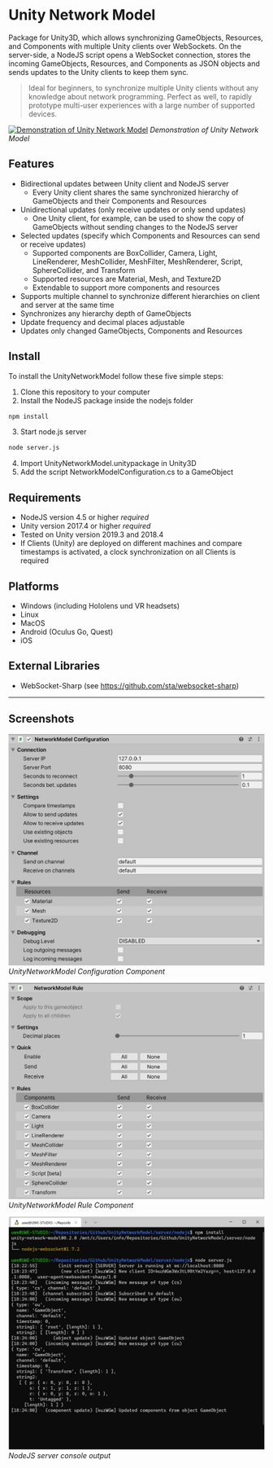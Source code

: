 # Unity Network Model
Package for Unity3D, which allows synchronizing GameObjects, Resources, and Components with multiple Unity clients over WebSockets. On the server-side, a NodeJS script opens a WebSocket connection, stores the incoming GameObjects, Resources, and Components as JSON objects and sends updates to the Unity clients to keep them sync.

> Ideal for beginners, to synchronize multiple Unity clients without any knowledge
> about network programming. Perfect as well, to rapidly prototype
> multi-user experiences with a large number of supported devices.

[![Demonstration of Unity Network Model](http://img.youtube.com/vi/fQcbDtgZxLE/0.jpg)](http://www.youtube.com/watch?v=fQcbDtgZxLE)
*Demonstration of Unity Network Model*

## Features
* Bidirectional updates between Unity client and NodeJS server
   - Every Unity client shares the same synchronized hierarchy of GameObjects and their Components and Resources
* Unidirectional updates (only receive updates or only send updates)
   - One Unity client, for example, can be used to show the copy of GameObjects without sending changes to the NodeJS server
* Selected updates (specify which Components and Resources can send or receive updates)
   - Supported components are BoxCollider, Camera, Light, LineRenderer, MeshCollider, MeshFilter, MeshRenderer, Script, SphereCollider, and Transform
   - Supported resources are Material, Mesh, and Texture2D
   - Extendable to support more components and resources
* Supports multiple channel to synchronize different hierarchies on client and server at the same time
* Synchronizes any hierarchy depth of GameObjects
* Update frequency and decimal places adjustable
* Updates only changed GameObjects, Components and Resources

## Install
To install the UnityNetworkModel follow these five simple steps:
1. Clone this repository to your computer
2. Install the NodeJS package inside the nodejs folder
```sh
npm install
```
3. Start node.js server
```sh
node server.js
```
4. Import UnityNetworkModel.unitypackage in Unity3D
5. Add the script NetworkModelConfiguration.cs to a GameObject

## Requirements
* NodeJS version 4.5 or higher *required*
* Unity version 2017.4 or higher *required*
* Tested on Unity version 2019.3 and 2018.4
* If Clients (Unity) are deployed on different machines and compare timestamps is activated, a clock synchronization on all Clients is required

## Platforms
* Windows (including Hololens und VR headsets)
* Linux
* MacOS
* Android (Oculus Go, Quest)
* iOS

## External Libraries
* WebSocket-Sharp (see https://github.com/sta/websocket-sharp)


-----
## Screenshots

![UnityNetworkModel Configuration Component](https://github.com/UweGruenefeld/UnityNetworkModel/blob/master/showcase/unity-config.jpg?raw=true)
*UnityNetworkModel Configuration Component*

![UnityNetworkModel Rule Component](https://github.com/UweGruenefeld/UnityNetworkModel/blob/master/showcase/unity-rules.jpg?raw=true)
*UnityNetworkModel Rule Component*

![NodeJS server console output](https://github.com/UweGruenefeld/UnityNetworkModel/blob/master/showcase/nodejs-console.jpg?raw=true)
*NodeJS server console output*